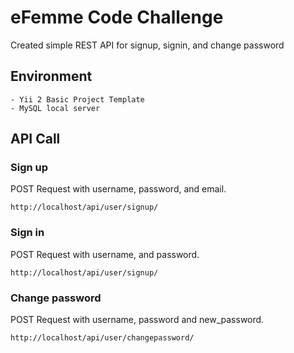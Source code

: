 eFemme Code Challenge
=====================

Created simple REST API for signup, signin, and change password


Environment
-----------

```
- Yii 2 Basic Project Template
- MySQL local server
```

API Call
--------

### Sign up

POST Request with username, password, and email.

~~~
http://localhost/api/user/signup/
~~~

### Sign in

POST Request with username, and password.

~~~
http://localhost/api/user/signup/
~~~

### Change password

POST Request with username, password and new_password.

~~~
http://localhost/api/user/changepassword/
~~~
